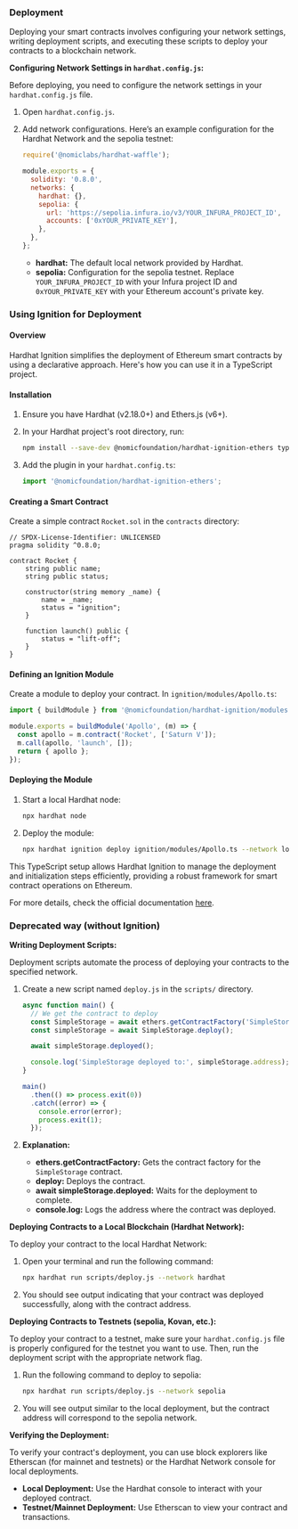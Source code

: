 ### Deployment

Deploying your smart contracts involves configuring your network settings, writing deployment scripts, and executing these scripts to deploy your contracts to a blockchain network.

**Configuring Network Settings in `hardhat.config.js`:**

Before deploying, you need to configure the network settings in your `hardhat.config.js` file.

1. Open `hardhat.config.js`.
2. Add network configurations. Here’s an example configuration for the Hardhat Network and the sepolia testnet:

   ```javascript
   require('@nomiclabs/hardhat-waffle');

   module.exports = {
     solidity: '0.8.0',
     networks: {
       hardhat: {},
       sepolia: {
         url: 'https://sepolia.infura.io/v3/YOUR_INFURA_PROJECT_ID',
         accounts: ['0xYOUR_PRIVATE_KEY'],
       },
     },
   };
   ```

   - **hardhat:** The default local network provided by Hardhat.
   - **sepolia:** Configuration for the sepolia testnet. Replace `YOUR_INFURA_PROJECT_ID` with your Infura project ID and `0xYOUR_PRIVATE_KEY` with your Ethereum account's private key.

### Using Ignition for Deployment

#### Overview

Hardhat Ignition simplifies the deployment of Ethereum smart contracts by using a declarative approach. Here's how you can use it in a TypeScript project.

#### Installation

1. Ensure you have Hardhat (v2.18.0+) and Ethers.js (v6+).
2. In your Hardhat project's root directory, run:

   ```bash
   npm install --save-dev @nomicfoundation/hardhat-ignition-ethers typescript ts-node
   ```

3. Add the plugin in your `hardhat.config.ts`:

   ```typescript
   import '@nomicfoundation/hardhat-ignition-ethers';
   ```

#### Creating a Smart Contract

Create a simple contract `Rocket.sol` in the `contracts` directory:

```solidity
// SPDX-License-Identifier: UNLICENSED
pragma solidity ^0.8.0;

contract Rocket {
    string public name;
    string public status;

    constructor(string memory _name) {
        name = _name;
        status = "ignition";
    }

    function launch() public {
        status = "lift-off";
    }
}
```

#### Defining an Ignition Module

Create a module to deploy your contract. In `ignition/modules/Apollo.ts`:

```typescript
import { buildModule } from '@nomicfoundation/hardhat-ignition/modules';

module.exports = buildModule('Apollo', (m) => {
  const apollo = m.contract('Rocket', ['Saturn V']);
  m.call(apollo, 'launch', []);
  return { apollo };
});
```

#### Deploying the Module

1. Start a local Hardhat node:

   ```bash
   npx hardhat node
   ```

2. Deploy the module:

   ```bash
   npx hardhat ignition deploy ignition/modules/Apollo.ts --network localhost
   ```

This TypeScript setup allows Hardhat Ignition to manage the deployment and initialization steps efficiently, providing a robust framework for smart contract operations on Ethereum.

For more details, check the official documentation [here](https://hardhat.org/ignition/docs/getting-started#overview).

### Deprecated way (without Ignition)

**Writing Deployment Scripts:**

Deployment scripts automate the process of deploying your contracts to the specified network.

1. Create a new script named `deploy.js` in the `scripts/` directory.

   ```javascript
   async function main() {
     // We get the contract to deploy
     const SimpleStorage = await ethers.getContractFactory('SimpleStorage');
     const simpleStorage = await SimpleStorage.deploy();

     await simpleStorage.deployed();

     console.log('SimpleStorage deployed to:', simpleStorage.address);
   }

   main()
     .then(() => process.exit(0))
     .catch((error) => {
       console.error(error);
       process.exit(1);
     });
   ```

2. **Explanation:**

   - **ethers.getContractFactory:** Gets the contract factory for the `SimpleStorage` contract.
   - **deploy:** Deploys the contract.
   - **await simpleStorage.deployed:** Waits for the deployment to complete.
   - **console.log:** Logs the address where the contract was deployed.

**Deploying Contracts to a Local Blockchain (Hardhat Network):**

To deploy your contract to the local Hardhat Network:

1. Open your terminal and run the following command:

   ```bash
   npx hardhat run scripts/deploy.js --network hardhat
   ```

2. You should see output indicating that your contract was deployed successfully, along with the contract address.

**Deploying Contracts to Testnets (sepolia, Kovan, etc.):**

To deploy your contract to a testnet, make sure your `hardhat.config.js` file is properly configured for the testnet you want to use. Then, run the deployment script with the appropriate network flag.

1. Run the following command to deploy to sepolia:

   ```bash
   npx hardhat run scripts/deploy.js --network sepolia
   ```

2. You will see output similar to the local deployment, but the contract address will correspond to the sepolia network.

**Verifying the Deployment:**

To verify your contract's deployment, you can use block explorers like Etherscan (for mainnet and testnets) or the Hardhat Network console for local deployments.

- **Local Deployment:** Use the Hardhat console to interact with your deployed contract.
- **Testnet/Mainnet Deployment:** Use Etherscan to view your contract and transactions.
